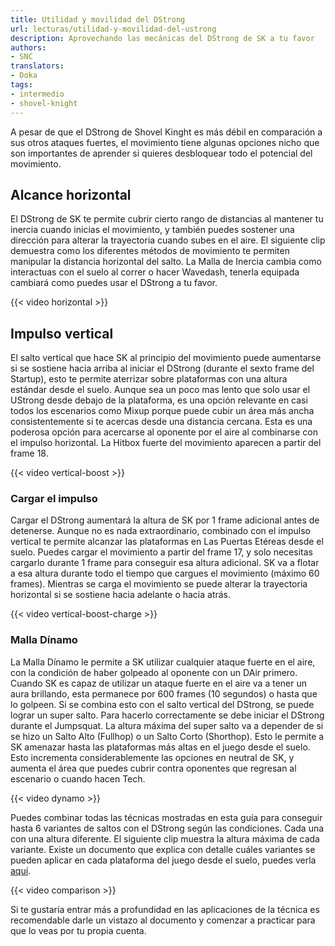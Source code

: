 ```yaml
---
title: Utilidad y movilidad del DStrong 
url: lecturas/utilidad-y-movilidad-del-ustrong
description: Aprovechando las mecánicas del DStrong de SK a tu favor
authors:
- SNC
translators:
- Doka
tags:
- intermedio
- shovel-knight
---
```


A pesar de que el DStrong de Shovel Kinght es más débil en comparación a sus otros ataques fuertes, el movimiento tiene algunas opciones nicho que son importantes de aprender si quieres desbloquear todo el potencial del movimiento.

## Alcance horizontal

El DStrong de SK te permite cubrir cierto rango de distancias al mantener tu inercia cuando inicias el movimiento, y también puedes sostener una dirección para alterar la trayectoria cuando subes en el aire. El siguiente clip demuestra como los diferentes métodos de movimiento te permiten manipular la distancia horizontal del salto. La Malla de Inercia cambia como interactuas con el suelo al correr o hacer Wavedash, tenerla equipada cambiará como puedes usar el DStrong a tu favor.

{{< video horizontal >}}

## Impulso vertical

El salto vertical que hace SK al principio del movimiento puede aumentarse si se sostiene hacia arriba al iniciar el DStrong (durante el sexto frame del Startup), esto te permite aterrizar sobre plataformas con una altura estándar desde el suelo. Aunque sea un poco mas lento que solo usar el UStrong desde debajo de la plataforma, es una opción relevante en casi todos los escenarios como Mixup porque puede cubir un área más ancha consistentemente si te acercas desde una distancia cercana. Esta es una poderosa opción para acercarse al oponente por el aire al combinarse con el impulso horizontal. La Hitbox fuerte del movimiento aparecen a partir del frame 18.

{{< video vertical-boost >}}

### Cargar el impulso

Cargar el DStrong aumentará la altura de SK por 1 frame adicional antes de detenerse. Aunque no es nada extraordinario, combinado con el impulso vertical te permite alcanzar las plataformas en Las Puertas Etéreas desde el suelo. Puedes cargar el movimiento a partir del frame 17, y solo necesitas cargarlo durante 1 frame para conseguir esa altura adicional. SK va a flotar a esa altura durante todo el tiempo que cargues el movimiento (máximo 60 frames). Mientras se carga el movimiento se puede alterar la trayectoria horizontal si se sostiene hacia adelante o hacia atrás.

{{< video vertical-boost-charge >}}

### Malla Dínamo

La Malla Dínamo le permite a SK utilizar cualquier ataque fuerte en el aire, con la condición de haber golpeado al oponente con un DAir primero. Cuando SK es capaz de utilizar un ataque fuerte en el aire  va a tener un aura brillando, esta permanece por 600 frames (10 segundos) o hasta que lo golpeen. Si se combina esto con el salto vertical del DStrong, se puede lograr un super salto. Para hacerlo correctamente se debe iniciar el DStrong durante el Jumpsquat. La altura máxima del super salto va a depender de si se hizo un Salto Alto (Fullhop) o un Salto Corto (Shorthop). Esto le permite a SK amenazar hasta las plataformas más altas en el juego desde el suelo. Esto incrementa considerablemente las opciones en neutral de SK, y aumenta el área que puedes cubrir contra oponentes que regresan al escenario o cuando hacen Tech.

{{< video dynamo >}}

Puedes combinar todas las técnicas mostradas en esta guía para conseguir hasta 6 variantes de saltos con el DStrong según las condiciones. Cada una con una altura diferente. El siguiente clip muestra la altura máxima de cada variante. Existe un documento que explica con detalle cuáles variantes se pueden aplicar en cada plataforma del juego desde el suelo, puedes verla [aquí](https://docs.google.com/spreadsheets/d/1qXCdb3DmMhVWXIrnwwBtX0DfPguaT7rN3sXTJ5StybI).

{{< video comparison >}}

Si te gustaría entrar más a profundidad en las aplicaciones de la técnica es recomendable darle un vistazo al documento y comenzar a practicar para que lo veas por tu propia cuenta.
